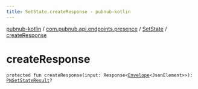 ```yaml
---
title: SetState.createResponse - pubnub-kotlin
---
```


[pubnub-kotlin](../../index.html) / [com.pubnub.api.endpoints.presence](../index.html) / [SetState](index.html) / [createResponse](./create-response.html)

# createResponse

`protected fun createResponse(input: Response<`[`Envelope`](../../com.pubnub.api.models.server/-envelope/index.html)`<JsonElement>>): `[`PNSetStateResult`](../../com.pubnub.api.models.consumer.presence/-p-n-set-state-result/index.html)`?`